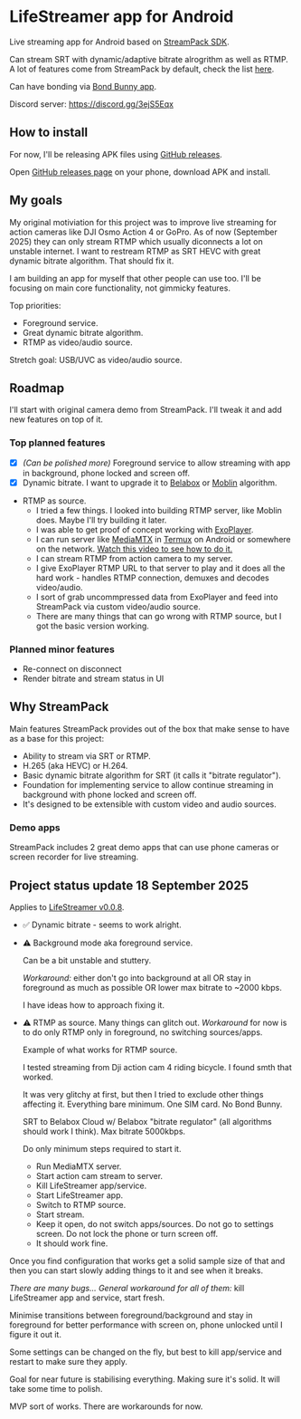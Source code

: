 # LifeStreamer app for Android

Live streaming app for Android based on [StreamPack SDK](https://github.com/ThibaultBee/StreamPack).

Can stream SRT with dynamic/adaptive bitrate alrogrithm as well as RTMP. A lot of features come from StreamPack by default, check the list [here](https://github.com/ThibaultBee/StreamPack?tab=readme-ov-file#features).

Can have bonding via [Bond Bunny app](https://github.com/dimadesu/bond-bunny).

Discord server: https://discord.gg/3ejS5Eqx

## How to install

For now, I'll be releasing APK files using [GitHub releases](https://github.com/dimadesu/LifeStreamer/releases).

Open [GitHub releases page](https://github.com/dimadesu/LifeStreamer/releases) on your phone, download APK and install.

## My goals

My original motiviation for this project was to improve live streaming for action cameras like DJI Osmo Action 4 or GoPro.
As of now (September 2025) they can only stream RTMP which usually diconnects a lot on unstable internet.
I want to restream RTMP as SRT HEVC with great dynamic bitrate algorithm. That should fix it.

I am building an app for myself that other people can use too. I'll be focusing on main core functionality, not gimmicky features.

Top priorities:
- Foreground service.
- Great dynamic bitrate algorithm.
- RTMP as video/audio source.

Stretch goal: USB/UVC as video/audio source.

## Roadmap

I'll start with original camera demo from StreamPack. I'll tweak it and add new features on top of it.

### Top planned features

- [x] _(Can be polished more)_ Foreground service to allow streaming with app in background, phone locked and screen off.
- [x] Dynamic bitrate. I want to upgrade it to [Belabox](https://github.com/BELABOX/belacoder) or [Moblin](https://github.com/eerimoq/moblin) algorithm.
- RTMP as source.
  - I tried a few things. I looked into building RTMP server, like Moblin does. Maybe I'll try building it later.
  - I was able to get proof of concept working with [ExoPlayer](https://github.com/androidx/media).
  - I can run server like [MediaMTX](https://github.com/bluenviron/mediamtx) in [Termux](https://termux.dev/en/) on Android or somewhere on the network. [Watch this video to see how to do it.](https://youtu.be/5H0AZca3nk4?si=yaAxqQ5-FW5GnKpq&t=310)
  - I can stream RTMP from action camera to my server.
  - I give ExoPlayer RTMP URL to that server to play and it does all the hard work - handles RTMP connection, demuxes and decodes video/audio.
  - I sort of grab uncommpressed data from ExoPlayer and feed into StreamPack via custom video/audio source.
  - There are many things that can go wrong with RTMP source, but I got the basic version working.

### Planned minor features
- Re-connect on disconnect
- Render bitrate and stream status in UI

## Why StreamPack

Main features StreamPack provides out of the box that make sense to have as a base for this project:

- Ability to stream via SRT or RTMP.
- H.265 (aka HEVC) or H.264.
- Basic dynamic bitrate algorithm for SRT (it calls it "bitrate regulator").
- Foundation for implementing service to allow continue streaming in background with phone locked and screen off.
- It's designed to be extensible with custom video and audio sources.

### Demo apps

StreamPack includes 2 great demo apps that can use phone cameras or screen recorder for live streaming.

## Project status update 18 September 2025

Applies to [LifeStreamer v0.0.8](https://github.com/dimadesu/LifeStreamer/releases/tag/v0.0.8).

- :white_check_mark: Dynamic bitrate - seems to work alright.

- :warning: Background mode aka foreground service.

  Can be a bit unstable and stuttery.

  *Workaround:* either don't go into background at all OR stay in foreground as much as possible OR lower max bitrate to ~2000 kbps.

  I have ideas how to approach fixing it.

- :warning:  RTMP as source. Many things can glitch out. *Workaround* for now is to do only RTMP only in foreground, no switching sources/apps.

  Example of what works for RTMP source.

  I tested streaming from Dji action cam 4 riding bicycle. I found smth that worked.

  It was very glitchy at first, but then I tried to exclude other things affecting it. Everything bare minimum. One SIM card. No Bond Bunny.

  SRT to Belabox Cloud w/ Belabox "bitrate regulator" (all algorithms should work I think). Max bitrate 5000kbps.

  Do only minimum steps required to start it.

  - Run MediaMTX server.
  - Start action cam stream to server.
  - Kill LifeStreamer app/service.
  - Start LifeStreamer app.
  - Switch to RTMP source.
  - Start stream.
  - Keep it open, do not switch apps/sources. Do not go to settings screen. Do not lock the phone or turn screen off.
  - It should work fine.

Once you find configuration that works get a solid sample size of that and then you can start slowly adding things to it and see when it breaks.

*There are many bugs... General workaround for all of them:* kill LifeStreamer app and service, start fresh.

Minimise transitions between foreground/background and stay in foreground for better performance with screen on, phone unlocked until I figure it out it.

Some settings can be changed on the fly, but best to kill app/service and restart to make sure they apply.

Goal for near future is stabilising everything. Making sure it's solid. It will take some time to polish.

MVP sort of works. There are workarounds for now.
